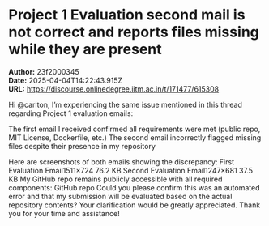 # Project 1 Evaluation second mail is not correct and reports files missing while they are present

**Author:** 23f2000345  
**Date:** 2025-04-04T14:22:43.915Z  
**URL:** https://discourse.onlinedegree.iitm.ac.in/t/171477/615308

Hi @carlton,
I’m experiencing the same issue mentioned in this thread regarding Project 1 evaluation emails:

The first email I received confirmed all requirements were met (public repo, MIT License, Dockerfile, etc.)
The second email incorrectly flagged missing files despite their presence in my repository

Here are screenshots of both emails showing the discrepancy:
First Evaluation Email1511×724 76.2 KB
Second Evaluation Email1247×681 37.5 KB
My GitHub repo remains publicly accessible with all required components:
GitHub repo
Could you please confirm this was an automated error and that my submission will be evaluated based on the actual repository contents? Your clarification would be greatly appreciated.
Thank you for your time and assistance!
